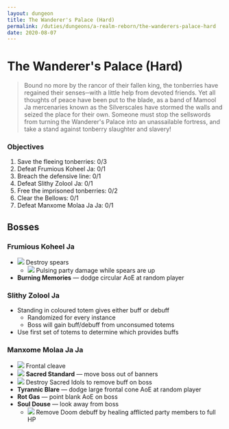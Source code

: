```yaml
---
layout: dungeon
title: The Wanderer's Palace (Hard)
permalink: /duties/dungeons/a-realm-reborn/the-wanderers-palace-hard
date: 2020-08-07
---
```


# The Wanderer's Palace (Hard)

> Bound no more by the rancor of their fallen king, the tonberries have regained their senses─with a little help from devoted friends. Yet all thoughts of peace have been put to the blade, as a band of Mamool Ja mercenaries known as the Silverscales have stormed the walls and seized the place for their own. Someone must stop the sellswords from turning the Wanderer's Palace into an unassailable fortress, and take a stand against tonberry slaughter and slavery!

### Objectives

1. Save the fleeing tonberries: 0/3
2. Defeat Frumious Koheel Ja: 0/1
3. Breach the defensive line: 0/1
4. Defeat Slithy Zolool Ja: 0/1
5. Free the imprisoned tonberries: 0/2
6. Clear the Bellows: 0/1
7. Defeat Manxome Molaa Ja Ja: 0/1

## Bosses

### Frumious Koheel Ja

- ![](/assets/icons/role-dps.png) Destroy spears
  - ![](/assets/icons/role-healer.png) Pulsing party damage while spears are up
- **Burning Memories** — dodge circular AoE at random player

### Slithy Zolool Ja

- Standing in coloured totem gives either buff or debuff
  - Randomized for every instance
  - Boss will gain buff/debuff from unconsumed totems
- Use first set of totems to determine which provides buffs

### Manxome Molaa Ja Ja

- ![](/assets/icons/role-tank.png) Frontal cleave
- ![](/assets/icons/role-tank.png) **Sacred Standard** — move boss out of banners
- ![](/assets/icons/role-dps.png) Destroy Sacred Idols to remove buff on boss
- **Tyrannic Blare** — dodge large frontal cone AoE at random player
- **Rot Gas** — point blank AoE on boss
- **Soul Douse** — look away from boss
  - ![](/assets/icons/role-healer.png) Remove Doom debuff by healing afflicted party members to full HP
